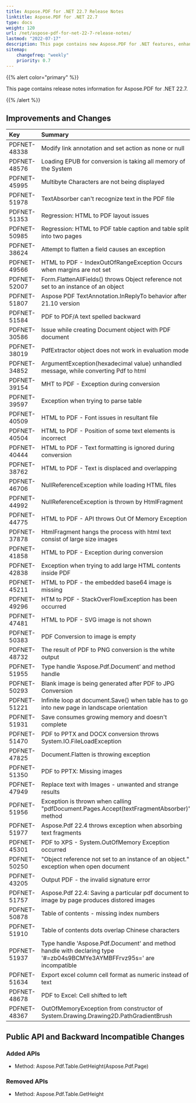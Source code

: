 ```yaml
---
title: Aspose.PDF for .NET 22.7 Release Notes
linktitle: Aspose.PDF for .NET 22.7
type: docs
weight: 120
url: /net/aspose-pdf-for-net-22-7-release-notes/
lastmod: "2022-07-17"
description: This page contains new Aspose.PDF for .NET features, enhancement, and bug fixes in 2022, version 22.7.
sitemap:
    changefreq: "weekly"
    priority: 0.7
---
```


{{% alert color="primary" %}}

This page contains release notes information for Aspose.PDF for .NET 22.7.

{{% /alert %}}

## Improvements and Changes

|**Key**|**Summary**|**Category**|
| :- | :- | :- |
|PDFNET-48338|Modify link annotation and set action as none or null|Enhancement|
|PDFNET-48576|Loading EPUB for conversion is taking all memory of the System|Enhancement|
|PDFNET-45995|Multibyte Characters are not being displayed|Enhancement|
|PDFNET-51978|TextAbsorber can't recognize text in the PDF file|Bug|
|PDFNET-51353|Regression: HTML to PDF layout issues|Bug|
|PDFNET-50985|Regression: HTML to PDF table caption and table split into two pages|Bug|
|PDFNET-38624|Attempt to flatten a field causes an exception|Bug|
|PDFNET-49566|HTML to PDF - IndexOutOfRangeException Occurs when margins are not set|Bug|
|PDFNET-52007|Form.FlattenAllFields() throws Object reference not set to an instance of an object|Bug|
|PDFNET-51807|Aspose PDF TextAnnotation.InReplyTo behavior after 21.10 version|Bug|
|PDFNET-51584|PDF to PDF/A text spelled backward|Bug|
|PDFNET-30586|Issue while creating Document object with PDF document|Bug|
|PDFNET-38019|PdfExtractor object does not work in evaluation mode|Bug|
|PDFNET-34852|ArgumentException(hexadecimal value) unhandled message, while converting Pdf to html|Bug|
|PDFNET-39154|MHT to PDF - Exception during conversion|Bug|
|PDFNET-39597|Exception when trying to parse table|Bug|
|PDFNET-40509|HTML to PDF - Font issues in resultant file|Bug|
|PDFNET-40504|HTML to PDF - Position of some text elements is incorrect|Bug|
|PDFNET-40444|HTML to PDF - Text formatting is ignored during conversion|Bug|
|PDFNET-38762|HTML to PDF - Text is displaced and overlapping|Bug|
|PDFNET-46706|NullReferenceException while loading HTML files|Bug|
|PDFNET-44992|NullReferenceException is thrown by HtmlFragment|Bug|
|PDFNET-44775|HTML to PDF - API throws Out Of Memory Exception|Bug|
|PDFNET-37878|HtmlFragment hangs the process with html text consist of large size images|Bug|
|PDFNET-41858|HTML to PDF - Exception during conversion|Bug|
|PDFNET-42838|Exception when trying to add large HTML contents inside PDF|Bug|
|PDFNET-45211|HTML to PDF - the embedded base64 image is missing|Bug|
|PDFNET-49296|HTM to PDF - StackOverFlowException has been occurred|Bug|
|PDFNET-47481|HTML to PDF - SVG image is not shown|Bug|
|PDFNET-50383|PDF Conversion to image is empty|Bug|
|PDFNET-48732|The result of PDF to PNG conversion is the white output|Bug|
|PDFNET-51955|Type handle ‘Aspose.Pdf.Document’ and method handle|Bug|
|PDFNET-50293|Blank image is being generated after PDF to JPG Conversion|Bug|
|PDFNET-51221|Infinite loop at document.Save() when table has to go into new page in landscape orientation|Bug|
|PDFNET-51931|Save consumes growing memory and doesn't complete|Bug|
|PDFNET-51470|PDF to PPTX and DOCX conversion throws System.IO.FileLoadException|Bug|
|PDFNET-47825|Document.Flatten is throwing exception|Bug|
|PDFNET-51350|PDF to PPTX: Missing images|Bug|
|PDFNET-47949|Replace text with Images - unwanted and strange results|Bug|
|PDFNET-51956|Exception is thrown when calling "pdfDocument.Pages.Accept(textFragmentAbsorber)" method|Bug|
|PDFNET-51977|Aspose.Pdf 22.4 throws exception when absorbing text fragments|Bug|
|PDFNET-45301|PDF to XPS - System.OutOfMemory Exception occurred|Bug|
|PDFNET-50250|"Object reference not set to an instance of an object." exception when open document|Bug|
|PDFNET-43205|Output PDF - the invalid signature error|Bug|
|PDFNET-51757|Aspose.Pdf 22.4: Saving a particular pdf document to image by page produces distored images|Bug|
|PDFNET-50878|Table of contents - missing index numbers|Bug|
|PDFNET-51910|Table of contents dots overlap Chinese characters|Bug|
|PDFNET-51937|Type handle 'Aspose.Pdf.Document' and method handle with declaring type '#=zb04s9BCMYe3AYMBFFrvz95s=' are incompatible|Bug|
|PDFNET-51634|Export excel column cell format as numeric instead of text|Bug|
|PDFNET-48678|PDF to Excel: Cell shifted to left|Bug|
|PDFNET-48367|OutOfMemoryException from constructor of System.Drawing.Drawing2D.PathGradientBrush|Bug|

## Public API and Backward Incompatible Changes

### Added APIs
 * Method: Aspose.Pdf.Table.GetHeight(Aspose.Pdf.Page)
### Removed APIs
 * Method: Aspose.Pdf.Table.GetHeight
